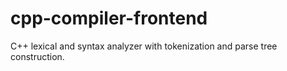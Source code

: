 # cpp-compiler-frontend
C++ lexical and syntax analyzer with tokenization and parse tree construction.
